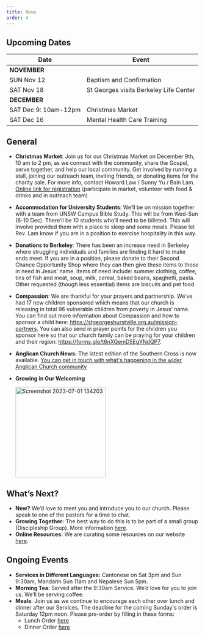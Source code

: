 ```yaml
---
title: News
order: 4
---
```


## Upcoming Dates

| Date | Event |
| ----- | ----- |
| **NOVEMBER** | |
| SUN Nov 12 | Baptism and Confirmation |
| SAT Nov 18 | St Georges visits Berkeley Life Center |
| **DECEMBER** | |
| SAT Dec 9: 10am-12pm | Christmas Market |
| SAT Dec 16 | Mental Health Care Training |

## General

- **Christmas Market**: Join us for our Christmas Market on December 9th, 10 am to 2 pm, as we connect with the community, share the Gospel, serve together, and help our local community. Get involved by running a stall, joining our outreach team, inviting friends, or donating items for the charity sale. For more info, contact Howard Law / Sunny Yu / Bain Lam. [Online link for registration](https://stgeorgeshurstville.org.au/markets) (participate in market, volunteer with food & drinks and in outreach team)
- **Accommodation for University Students**: We’ll be on mission together with a team from UNSW Campus Bible Study. This will be from Wed-Sun (6-10 Dec). There’ll be 10 students who’ll need to be billeted. This will involve provided them with a place to sleep and some meals. Please let Rev. Lam know if you are in a position to exercise hospitality in this way. 
- **Donations to Berkeley**: There has been an increase need in Berkeley where struggling individuals and families are finding it hard to make ends meet. If you are in a position, please donate to their Second Chance Opportunity Shop where they can then give these items to those in need in Jesus’ name. Items of need include: summer clothing, coffee, tins of fish and meat, soup, milk, cereal, baked beans, spaghetti, pasta. Other requested (though less essential) items are biscuits and pet food. 
- **Compassion**: ​​We are thankful for your prayers and partnership. We’ve had 17 new children sponsored which means that our church is releasing in total 96 vulnerable children from poverty in Jesus’ name. You can find out more information about Compassion and how to sponsor a child here: https://stgeorgeshurstville.org.au/mission-partners. You can also send in prayer points for the children you sponsor here so that our church family can be praying for your children and their region: https://forms.gle/t6nXQemD5EgYNdQP7.
- **Anglican Church News:** The latest edition of the Southern Cross is now available. [You can get in touch with what's happening in the wider Anglican Church community](https://sydneyanglicans.net/about/southerncross)
- **Growing in Our Welcoming**


  <img width="236" alt="Screenshot 2023-07-01 134203" src="https://github.com/stgeorgeshurstville/bulletin/assets/119166299/b540ac1c-0ba4-481e-90a5-5464939f7e4c">


## What’s Next?
- **New?** We’d love to meet you and introduce you to our church. Please speak to one of the pastors for a time to chat. 
- **Growing Together:** The best way to do this is to be part of a small group (Discipleship Group). More information [here](https://stgeorgeshurstville.org.au/discipleship-groups).
- **Online Resources:** We are curating some resources on our website [here](https://stgeorgeshurstville.org.au/lets-talk-about-christianity).  

## Ongoing Events
- **Services in Different Languages:** Cantonese on Sat 3pm and Sun 9:30am, Mandarin Sun 11am and Nepalese Sun 5pm. 
- **Morning Tea:**  Served after the 9:30am Service. We’d love for you to join us. We’ll be serving coffee.
- **Meals**: Join us as we continue to encourage each other over lunch and dinner after our Services. The deadline for the coming Sunday's order is Saturday 12pm noon. Please pre-order by filling in these forms:
   - Lunch Order [here](https://tinyurl.com/sunlunches)
   - Dinner Order [here](https://tinyurl.com/sundinners)


